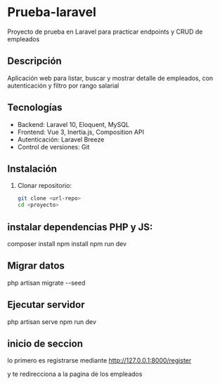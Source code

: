 # Prueba-laravel
Proyecto de prueba en Laravel para practicar endpoints y CRUD de empleados

## Descripción
Aplicación web para listar, buscar y mostrar detalle de empleados, con autenticación y filtro por rango salarial


## Tecnologías
- Backend: Laravel 10, Eloquent, MySQL
- Frontend: Vue 3, Inertia.js, Composition API
- Autenticación: Laravel Breeze
- Control de versiones: Git

## Instalación
1. Clonar repositorio:
   ```bash
   git clone <url-repo>
   cd <proyecto>

## instalar dependencias PHP y JS:

composer install
npm install
npm run dev

## Migrar datos 

php artisan migrate --seed

## Ejecutar servidor

php artisan serve
npm run dev

## inicio de seccion
lo primero es registrarse mediante 
http://127.0.0.1:8000/register

y te redirecciona a la pagina de los empleados 
